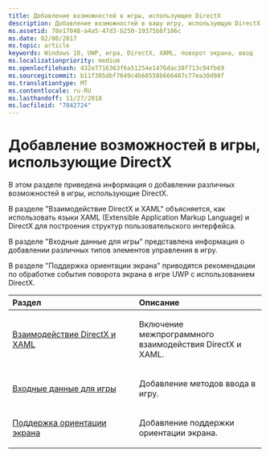 ```yaml
---
title: Добавление возможностей в игры, использующие DirectX
description: Добавление возможностей в вашу игру, использующую DirectX.
ms.assetid: 78e17048-a4a5-47d3-b250-19375b6f186c
ms.date: 02/08/2017
ms.topic: article
keywords: Windows 10, UWP, игра, DirectX, XAML, поворот экрана, ввод
ms.localizationpriority: medium
ms.openlocfilehash: 432e7716363f6a51254e1476dac38f713c94fb69
ms.sourcegitcommit: b11f305dbf7649c4b68550b666487c77ea30d98f
ms.translationtype: MT
ms.contentlocale: ru-RU
ms.lasthandoff: 11/27/2018
ms.locfileid: "7842724"
---
```

# <a name="add-features-to-directx-games"></a>Добавление возможностей в игры, использующие DirectX

В этом разделе приведена информация о добавлении различных возможностей в игры, использующие DirectX.

В разделе "Взаимодействие DirectX и XAML" объясняется, как использовать языки XAML (Extensible Application Markup Language) и DirectX для построения структур пользовательского интерфейса.

В разделе "Входные данные для игры" представлена информация о добавлении различных типов элементов управления в игру.

В разделе "Поддержка ориентации экрана" приводятся рекомендации по обработке события поворота экрана в игре UWP с использованием DirectX.

<table>
<colgroup>
<col width="50%" />
<col width="50%" />
</colgroup>
<thead>
<tr class="header">
<th align="left">Раздел</th>
<th align="left">Описание</th>
</tr>
</thead>
<tbody>
<tr class="odd">
<td align="left"><p><a href="directx-and-xaml-interop.md">Взаимодействие DirectX и XAML</a></p></td>
<td align="left"><p>Включение межпрограммного взаимодействия DirectX и XAML.</p></td>
</tr>
<tr class="even">
<td align="left"><p><a href="directx-game-input.md">Входные данные для игры</a></p></td>
<td align="left"><p>Добавление методов ввода в игру.</p></td>
</tr>
<tr class="odd">
<td align="left"><p><a href="supporting-screen-rotation-directx-and-cpp.md">Поддержка ориентации экрана</a></p></td>
<td align="left"><p>Добавление поддержки ориентации экрана.</p></td>
</tr>
</tbody>
</table>
